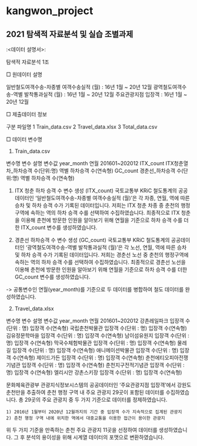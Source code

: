 # kangwon_project
## 2021 탐색적 자료분석 및 실습 조별과제

:<데이터 설명서>:

탐색적 자료분석 1조

□ 원데이터 설명

일반철도여객수송-차종별 여객수송실적 (월)
: 16년 1월 ~ 20년 12월
광역철도여객수송-역별 발착통과실적 (월)
: 16년 1월 ~ 20년 12월
주요관광지점 입장객
: 16년 1월 ~ 20년 12월


□ 제출데이터 정보

구분
파일명
1
Train_data.csv
2
Travel_data.xlsx
3
Total_data.csv


□ 데이터 변수명
1. Train_data.csv

변수명
변수 설명
변수값
year_month
연월
201601~202012
ITX_count
ITX청춘열차_하차승객 수(단위:명)
역별 하차승객 수(연속형)
GC_count
경춘선_하차승객 수(단위:명)
역별 하차승객 수(연속형)


1) ITX 청춘 하차 승객 수 변수 생성 (ITX_count)
  국토교통부 KRiC 철도통계의 공공데이터인 ‘일반철도여객수송-차종별 여객수송실적 (월)’은 각 차종, 연월, 역에 따른 승차 및 하차 승객 수가 기록된 데이터입니다. 저희는 ITX 청춘 차종 중 춘천의 행정구역에 속하는 역의 하차 승객 수를 선택하여 수집하였습니다. 최종적으로 ITX 청춘을 이용해 춘천에 방문한 인원을 알아보기 위해 연월을 기준으로 하차 승객 수를 더한 ITX_count 변수를 생성하였습니다.

2) 경춘선 하차승객 수 변수 생성 (GC_count)
  국토교통부 KRiC 철도통계의 공공데이터인 ‘광역철도여객수송-역별 발착통과실적 (월)’은 각 노선, 연월, 역에 따른
승차 및 하차 승객 수가 기록된 데이터입니다. 저희는 경춘선 노선 중 춘천의 행정구역에 속하는 역의 하차 승객 수를 선택하여 수집하였습니다. 최종적으로 경춘선 노선을 이용해 춘천에 방문한 인원을 알아보기 위해 연월을 기준으로 하차 승객 수를 더한 GC_count 변수를 생성하였습니다.

-> 공통변수인 연월(year_month)를 기준으로 두 데이터를 병합하여 철도 데이터를 완성하였습니다.




2. Travel_data.xlsx

변수명
변수 설명
변수값
year_month
연월
201601~202012
강촌레일파크
입장객 수(단위 : 명)
입장객 수(연속형)
국립춘천박물관
입장객 수(단위 : 명)
입장객 수(연속형)
김유정문학마을
입장객 수(단위 : 명)
입장객 수(연속형)
남이섬유원지
입장객 수(단위 : 명)
입장객 수(연속형)
막국수체험박물관
입장객 수(단위 : 명)
입장객 수(연속형)
물레길
입장객 수(단위 : 명)
입장객 수(연속형)
애니메이션박물관
입장객 수(단위 : 명)
입장객 수(연속형)
제이드가든
입장객 수(단위 : 명)
입장객 수(연속형)
춘천에티오피아전쟁기념관
입장객 수(단위 : 명)
입장객 수(연속형)
춘천지구전적기념관
입장객 수(단위 : 명)
입장객 수(연속형)
엘리시안 강촌스키장
입장객 수(단위 : 명)
입장객 수(연속형)


  문화체육관광부 관광지식정보시스템의 공공데이터인 ‘주요관광지점 입장객’에서 강원도 춘천만을 추출하여 춘천 행정 구역 내 주요 관광지 29곳이 포함된 데이터를 수집하였습니다. 총 29곳의 주요 관광지 중 두 가지 기준으로 데이터를 정제하였습니다. 

	1) 2016년 1월부터 2020년 12월까지의 기간 중 입장객 수가 지속적으로 집계된 관광지
	2) 춘천 행정 구역 내에 위치한 역에서 대중교통을 이용한 접근이 용이한 관광지

  위 두 가지 기준을 만족하는 춘천 주요 관광지 11곳을 선정하여 데이터를 생성하였습니다. 그 후 분석의 용이성을 위해 시계열 데이터의 포맷으로 변환하였습니다.
